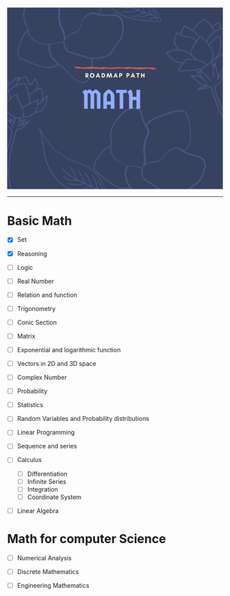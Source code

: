 ![math](../img/math.png)
<hr>

# Basic Math

- [x] Set
- [x] Reasoning
- [ ] Logic
- [ ] Real Number
- [ ] Relation and function
- [ ] Trigonometry
- [ ] Conic Section
- [ ] Matrix
- [ ] Exponential and logarithmic function
- [ ] Vectors in 2D and 3D space
- [ ] Complex Number
- [ ] Probability
- [ ] Statistics
- [ ] Random Variables and Probability distributions
- [ ] Linear Programming
- [ ] Sequence and series
- [ ] Calculus
  - [ ] Differentiation
  - [ ] Infinite Series
  - [ ] Integration
  - [ ] Coordinate System
- [ ] Linear Algebra



# Math for computer Science

- [ ] Numerical Analysis
- [ ] Discrete Mathematics
- [ ] Engineering Mathematics

